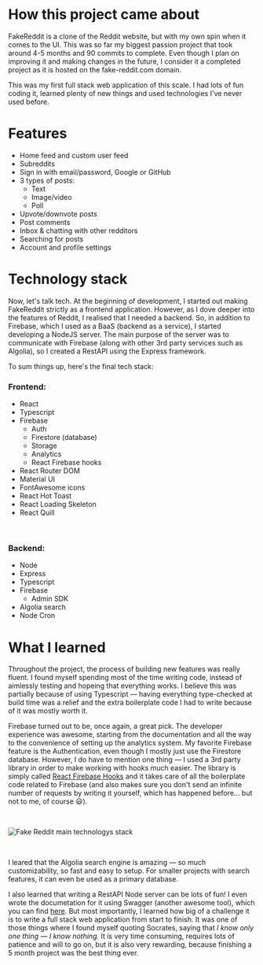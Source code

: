 # How this project came about

FakeReddit is a clone of the Reddit website, but with my own spin when it comes to the UI. This was so far my biggest passion project that took around 4-5 months and 90 commits to complete. Even though I plan on improving it and making changes in the future, I consider it a completed project as it is hosted on the fake-reddit.com domain.

This was my first full stack web application of this scale. I had lots of fun coding it, learned plenty of new things and used technologies I've never used before.

# Features

- Home feed and custom user feed
- Subreddits
- Sign in with email/password, Google or GitHub
- 3 types of posts:
  - Text
  - Image/video
  - Poll
- Upvote/downvote posts
- Post comments
- Inbox & chatting with other redditors
- Searching for posts
- Account and profile settings

# Technology stack

Now, let's talk tech. At the beginning of development, I started out making FakeReddit strictly as a frontend application. However, as I dove deeper into the features of Reddit, I realised that I needed a backend. So, in addition to Firebase, which I used as a BaaS (backend as a service), I started developing a NodeJS server. The main purpose of the server was to communicate with Firebase (along with other 3rd party services such as Algolia), so I created a RestAPI using the Express framework.

To sum things up, here's the final tech stack: <br />

### Frontend:

- React
- Typescript
- Firebase
  - Auth
  - Firestore (database)
  - Storage
  - Analytics
  - React Firebase hooks
- React Router DOM
- Material UI
- FontAwesome icons
- React Hot Toast
- React Loading Skeleton
- React Quill

<br />

### Backend:

- Node
- Express
- Typescript
- Firebase
  - Admin SDK
- Algolia search
- Node Cron

# What I learned

Throughout the project, the process of building new features was really fluent. I found myself spending most of the time writing code, instead of aimlessly testing and hopeing that everything works. I believe this was partially because of using Typescript — having everything type-checked at build time was a relief and the extra boilerplate code I had to write because of it was mostly worth it.

Firebase turned out to be, once again, a great pick. The developer experience was awesome, starting from the documentation and all the way to the convenience of setting up the analytics system. My favorite Firebase feature is the Authentication, even though I mostly just use the Firestore database. However, I do have to mention one thing — I used a 3rd party library in order to make working with hooks much easier. The library is simply called [React Firebase Hooks](https://github.com/csfrequency/react-firebase-hooks) and it takes care of all the boilerplate code related to Firebase (and also makes sure you don't send an infinite number of requests by writing it yourself, which has happened before... but not to me, of course :smiley:).

<br />

![Fake Reddit main technologys stack](https://i.imgur.com/lsgBRD2.png)

<br />

I leared that the Algolia search engine is amazing — so much customizability, so fast and easy to setup. For smaller projects with search features, it can even be used as a primary database.

I also learned that writing a RestAPI Node server can be lots of fun! I even wrote the documetation for it using Swagger (another awesome tool), which you can find [here](https://fake-reddit-api.herokuapp.com). But most importantly, I learned how big of a challenge it is to write a full stack web application from start to finish. It was one of those things where I found myself quoting Socrates, saying that _I know only one thing — I know nothing._ It is very time consuming, requires lots of patience and will to go on, but it is also very rewarding, because finishing a 5 month project was the best thing ever.
